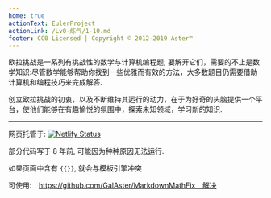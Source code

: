 ```yaml
---
home: true
actionText: EulerProject
actionLink: /Lv0-炼气/1-10.md
footer: CC0 Licensed | Copyright © 2012-2019 Aster™
---
```





欧拉挑战是一系列有挑战性的数学与计算机编程题; 要解开它们，需要的不止是数学知识:尽管数学能够帮助你找到一些优雅而有效的方法，大多数题目仍需要借助计算机和编程技巧来完成解答.

创立欧拉挑战的初衷，以及不断维持其运行的动力，在于为好奇的头脑提供一个平台，使他们能够在有趣愉悦的氛围中，探索未知领域，学习新的知识.

---

网页托管于: [![Netlify Status](https://api.netlify.com/api/v1/badges/f5a3d7c8-c7f9-4f6f-86d9-c28dc4fb5a2e/deploy-status)](https://app.netlify.com/sites/euler-project/deploys)

部分代码写于 8 年前, 可能因为种种原因无法运行.

如果页面中含有 `{{}}`, 就会与模板引擎冲突

可使用:　https://github.com/GalAster/MarkdownMathFix　解决
